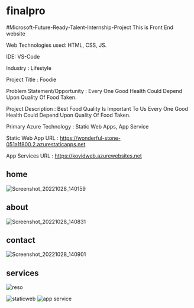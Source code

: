 # finalpro
#Microsoft-Future-Ready-Talent-Internship-Project This is Front End website

Web Technologies used: HTML, CSS, JS.

IDE: VS-Code

Industry : Lifestyle

Project Title : Foodie

Problem Statement/Opportunity : Every One Good Health Could Depend Upon Quality Of Food Taken.

Project Description : Best Food Quality Is Important To Us Every One Good Health Could Depend Upon Quality Of Food Taken.

Primary Azure Technology : Static Web Apps, App Service

Static Web App URL : https://wonderful-stone-051a1f800.2.azurestaticapps.net

App Services URL : https://kovidweb.azurewebsites.net

## home  

![Screenshot_20221028_140159](https://user-images.githubusercontent.com/113881914/198543346-5533b00c-ed55-43ef-baac-8c6a179f1be2.png)

## about

![Screenshot_20221028_140831](https://user-images.githubusercontent.com/113881914/198544293-7fdc89a0-2e8a-4f4f-be4e-e519a46f0d62.png)

## contact 
![Screenshot_20221028_140901](https://user-images.githubusercontent.com/113881914/198544431-a86f0f5a-dfb8-4f51-94e9-300f4d719c1e.png)

## services

![reso](https://user-images.githubusercontent.com/113881914/201639979-46e9de84-3465-4aef-9f46-8286331af3ff.png)

![staticweb](https://user-images.githubusercontent.com/113881914/201638557-3e8cfa18-2149-4952-bd42-87b52cffbc65.png)
![app service](https://user-images.githubusercontent.com/113881914/201638738-ff3fa1bc-75c4-448f-976a-774e9210199e.png)



